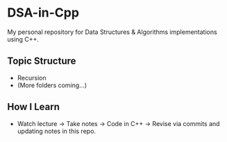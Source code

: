 # DSA-in-Cpp

My personal repository for Data Structures & Algorithms implementations using C++.

## Topic Structure
- Recursion
- (More folders coming...)

## How I Learn
- Watch lecture → Take notes → Code in C++ → Revise via commits and updating notes in this repo.
